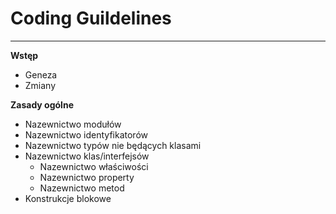 # Coding Guildelines
----------

**Wstęp**

 - Geneza
 - Zmiany

**Zasady ogólne**

 - Nazewnictwo modułów
 - Nazewnictwo identyfikatorów
 - Nazewnictwo typów nie będących klasami
 - Nazewnictwo klas/interfejsów
	 - Nazewnictwo właściwości
	 - Nazewnictwo property
	 - Nazewnictwo metod
 - Konstrukcje blokowe
  

